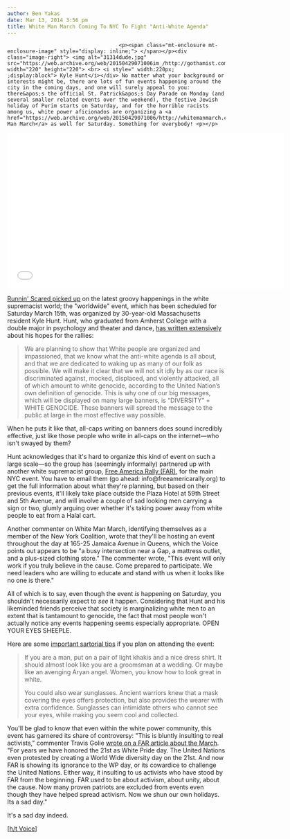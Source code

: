 ```yaml
---
author: Ben Yakas
date: Mar 13, 2014 3:56 pm
title: White Man March Coming To NYC To Fight "Anti-White Agenda"
---
```


	
										<p><span class="mt-enclosure mt-enclosure-image" style="display: inline;"> </span></p><div class="image-right"> <img alt="31314dude.jpg" src="https://web.archive.org/web/20150429071006im_/http://gothamist.com/attachments/byakas/31314dude.jpg" width="220" height="220"> <br> <i style=" width:220px; ;display:block"> Kyle Hunt</i></div> No matter what your background or interests might be, there are lots of fun events happening around the city in the coming days, and one will surely appeal to you: there&apos;s the official St. Patrick&apos;s Day Parade on Monday (and several smaller related events over the weekend), the festive Jewish holiday of Purim starts on Saturday, and for the horrible racists among us, white power aficionados are organizing a <a href="https://web.archive.org/web/20150429071006/http://whitemanmarch.com/">White Man March</a> as well for Saturday. Something for everybody! <p></p>

<p><iframe width="640" height="360" src="//web.archive.org/web/20150429071006if_/http://www.youtube.com/embed/Zq8oA_CbXyc" frameborder="0" allowfullscreen></iframe></p>

<p><a href="https://web.archive.org/web/20150429071006/http://blogs.villagevoice.com/runninscared/2014/03/white_man_march_kyle_hunt_new_york_stormfront_renegade_broadcasting_bad_poetry.php">Runnin&apos; Scared picked up</a> on the latest groovy happenings in the white supremacist world; the &quot;worldwide&quot; event, which has been scheduled for Saturday March 15th, was organized by 30-year-old Massachusetts resident Kyle Hunt. Hunt, who graduated from Amherst College with a double major in psychology and theater and dance, <a href="https://web.archive.org/web/20150429071006/http://whitemanmarch.com/what-is-the-white-man-march-all-about/">has written extensively</a> about his hopes for the rallies:</p>

<blockquote>We are planning to show that White people are organized and impassioned, that we know what the anti-white agenda is all about, and that we are dedicated to waking up as many of our folk as possible. We will make it clear that we will not sit idly by as our race is discriminated against, mocked, displaced, and violently attacked, all of which amount to white genocide, according to the United Nation&#x2019;s own definition of genocide. This is why one of our big messages, which will be displayed on many large banners, is &#x201C;DIVERSITY&#x201D; = WHITE GENOCIDE. These banners will spread the message to the public at large in the most effective way possible.</blockquote>

<p>When he puts it like that, all-caps writing on banners does sound incredibly effective, just like those people who write in all-caps on the internet&#x2014;who isn&apos;t swayed by them?</p>

<p>Hunt acknowledges that it&apos;s hard to organize this kind of event on such a large scale&#x2014;so the group has (seemingly informally) partnered up with another white supremacist group, <a href="https://web.archive.org/web/20150429071006/http://freeamericarally.org/">Free America Rally (FAR)</a>, for the main NYC event. You have to email them (go ahead: info@freeamericarally.org) to get the full information about what they&apos;re planning, but based on their previous events, it&apos;ll likely take place outside the Plaza Hotel at 59th Street and 5th Avenue, and will involve a couple of sad looking men carrying a sign or two, glumly arguing over whether it&apos;s taking power away from white people to eat from a Halal cart.</p>

<p>Another commenter on White Man March, identifying themselves as a member of the New York Coalition, wrote that they&apos;ll be hosting an event throughout the day at 165-25 Jamaica Avenue in Queens, which the Voice points out appears to be &quot;a busy intersection near a Gap, a mattress outlet, and a plus-sized clothing store.&quot; The commenter wrote, &quot;This event will only work if you truly believe in the cause. Come prepared to participate. We need leaders who are willing to educate and stand with us when it looks like no one is there.&quot;</p>

<p>All of which is to say, even though the event <em>is</em> happening on Saturday, you shouldn&apos;t necessarily expect to <em>see</em> it happen. Considering that Hunt and his likeminded friends perceive that society is marginalizing white men to an extent that is tantamount to genocide, the fact that most people won&apos;t actually notice any events happening seems especially appropriate. OPEN YOUR EYES SHEEPLE.</p>

<p>Here are some <a href="https://web.archive.org/web/20150429071006/http://whitemanmarch.com/correcting-mistakes-with-white-out/">important sartorial tips</a> if you plan on attending the event:</p>

<blockquote>If you are a man, put on a pair of light khakis and a nice dress shirt. It should almost look like you are a groomsman at a wedding. Or maybe like an avenging Aryan angel. Women, you know how to look great in white.

<p>You could also wear sunglasses. Ancient warriors knew that a mask covering the eyes offers protection, but also provides the wearer with extra confidence. Sunglasses can intimidate others who cannot see your eyes, while making you seem cool and collected.</p></blockquote><p></p>

<p>You&apos;ll be glad to know that even within the white power community, this event has garnered its share of controversy: &quot;This is bluntly insulting to real activists,&quot; commenter Travis Golie <a href="https://web.archive.org/web/20150429071006/http://freeamericarally.org/news/pro-white-rallies-organized-across-globe-march/#more-1567">wrote on a FAR article about the March</a>. &quot;For years we have honored the 21st as White Pride day. The United Nations even protested by creating a World Wide diversity day on the 21st. And now FAR is showing its ignorance to the WP day, or its cowardice to challenge the United Nations. Either way, it insulting to us activists who have stood by FAR from the beginning. FAR used to be about activism, about unity, about the cause. Now many proven patriots are excluded from events even though they have helped spread activism. Now we shun our own holidays. Its a sad day.&quot; </p>

<p>It&apos;s a sad day indeed.</p>

<p>[<a href="https://web.archive.org/web/20150429071006/http://blogs.villagevoice.com/runninscared/2014/03/white_man_march_kyle_hunt_new_york_stormfront_renegade_broadcasting_bad_poetry.php?page=2">h/t Voice</a>]</p>					
										
									
				